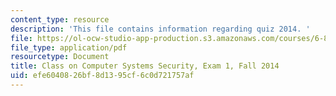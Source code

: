 ```yaml
---
content_type: resource
description: 'This file contains information regarding quiz 2014. '
file: https://ol-ocw-studio-app-production.s3.amazonaws.com/courses/6-858-computer-systems-security-fall-2014/efe6040826bf8d1395cf6c0d721757af_MIT6_858F14_q14_1.pdf
file_type: application/pdf
resourcetype: Document
title: Class on Computer Systems Security, Exam 1, Fall 2014
uid: efe60408-26bf-8d13-95cf-6c0d721757af
---
```

